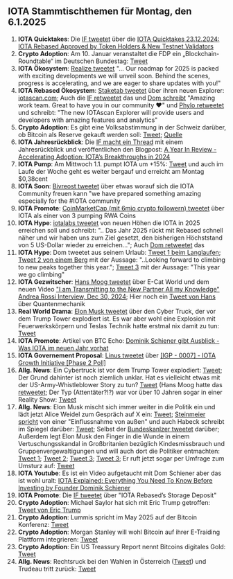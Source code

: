 ## IOTA Stammtischthemen für Montag, den 6.1.2025

1. **IOTA Quicktakes**: Die [IF tweetet](https://x.com/iota/status/1871133722218480018) über die [IOTA Quicktakes 23.12.2024: IOTA Rebased Approved by Token Holders & New Testnet Validators](https://www.youtube.com/watch?v=9N-oU0sFp5Q)
2. **Crypto Adoption**: Am 10. Januar veranstaltet die FDP ein „Blockchain-Roundtable“ im Deutschen Bundestag: [Tweet](https://x.com/BitcoinDACH/status/1873811698475479536)
3. **IOTA Ökosystem**: [Realize tweetet](https://x.com/realizefinance/status/1874749079290269822) "... Our roadmap for 2025 is packed with exciting developments we will unveil soon. Behind the scenes, progress is accelerating, and we are eager to share updates with you!"
4. **IOTA Rebased Ökosystem**: [Staketab tweetet](https://x.com/staketab/status/1873708313957056966) über ihren neuen Explorer: [iotascan.com](https://iotascan.com/testnet/news/733); Auch die [IF retweetet](https://x.com/iota/status/1873720601338147267) das und [Dom schreibt](https://x.com/DomSchiener/status/1873970691508457556) "Amazing work team. Great to have you in our community ❤️" und [Phylo retweetet](https://x.com/PhyloIota/status/1873714295193907388) und schreibt: "The new IOTAscan Explorer will provide users and developers with amazing features and analytics"
5. **Crypto Adoption**: Es gibt eine Volksabstimmung in der Schweiz darüber, ob Bitcoin als Reserve gekauft werden soll: [Tweet](https://x.com/BitcoinDACH/status/1874098322799288557); [Quelle](https://www.fedlex.admin.ch/eli/fga/2024/3277/de)
6. **IOTA Jahresrückblick**: Die [IF macht ein Thread](https://x.com/iota/status/1874093156783837394) mit einem Jahresrückblick und veröffentlichen den Blogpost: [A Year In Review - Accelerating Adoption: IOTA’s Breakthroughs in 2024](https://blog.iota.org/year-review-2024/)
7. **IOTA Pump**: Am Mittwoch 1.1. pumpt IOTA um +15%: [Tweet](https://x.com/Vrom14286662/status/1874528800148754860) und auch im Laufe der Woche geht es weiter bergauf und erreicht am Montag $0,38cent
8. **IOTA Soon**: [Bivreost tweetet](https://x.com/RodionVikol/status/1874856743890727378) über etwas worauf sich die IOTA Community freuen kann "we have prepared something amazing especially for the #IOTA community
9. **IOTA Promote**: [CoinMarketCap (mit 6mio crypto followern) tweetet](https://x.com/CoinMarketCap/status/1875093765905412276) über IOTA als einer von 3 pumping RWA Coins
10. **IOTA Hype**: [iotalabs tweetet](https://vxtwitter.com/iotalabs_/status/1874093159505924394) von neuen Höhen die IOTA in 2025 erreichen soll und schreibt: ".. Das Jahr 2025 rückt mit Rebased schnell näher und wir haben uns zum Ziel gesetzt, den bisherigen Höchststand von 5 US-Dollar wieder zu erreichen..."; Auch [Dom retweetet](https://x.com/DomSchiener/status/1874100767470035358?mx=2) das
11. **IOTA Hype**: Dom tweetet aus seinem Urlaub: [Tweet 1 beim Langlaufen](https://x.com/DomSchiener/status/1874096941560455305); [Tweet 2 von einem Berg](https://x.com/DomSchiener/status/1874450783699345784) mit der Aussage: "..Looking forward to climbing to new peaks together this year."; [Tweet 3](https://x.com/DomSchiener/status/1875325354883321899) mit der Aussage: "This year we go climbing"
12. **IOTA Gezwitscher**: [Hans Moog tweetet](https://x.com/hus_qy/status/1873925192986091592) über E-Cat World und dem neuen Video ["I am Transmitting to the New Partner All my Knowledge" Andrea Rossi Interview, Dec 30, 2024](https://www.youtube.com/watch?v=gz6hEvsrq3A); Hier noch ein [Tweet von Hans](https://x.com/hus_qy/status/1873901632330858810) über Quantenmechanik
13. **Real World Drama**: [Elon Musk tweetet](https://x.com/elonmusk/status/1874558969802547611) über den Cyber Truck, der vor dem Trump Tower explodiert ist. Es war aber wohl eine Explosion mit Feuerwerkskörpern und Teslas Technik hatte erstmal nix damit zu tun: [Tweet](https://x.com/elonmusk/status/1874579547452269054)
14. **IOTA Promote**: Artikel von BTC Echo: [Dominik Schiener gibt Ausblick - Was IOTA im neuen Jahr vorhat](https://www.btc-echo.de/news/iota-ausblick-was-das-krypto-projekt-2025-vorhat-197174/)
15. **IOTA Governement Proposal**: [Linus tweetet](https://x.com/LinusNaumann/status/1875346671368015891) über [[IGP - 0007] - IOTA Growth Initiative [Phase 2 Poll]](https://govern.iota.org/t/igp-0007-iota-growth-initiative-phase-2-poll/1782)
16. **Allg. News**: Ein Cybertruck ist vor dem Trump Tower explodiert: [Tweet](https://x.com/CYBRCAB/status/1874537286857273798); Der Grund dahinter ist noch ziemlich unklar. Hat es vielleicht etwas mit der US-Army-Whistleblower Story zu tun? [Tweet](https://x.com/rosscoulthart/status/1875331740488921414) (Hans Moog hatte das [retweetet](https://x.com/rosscoulthart/status/1875341410830053445); Der Typ (Attentäter?!?) war vor über 10 Jahren sogar in einer Reality Show: [Tweet](https://x.com/Breaking911/status/1875335627191038121)
17. **Allg. News**: Elon Musk mischt sich immer weiter in die Politik ein und lädt jetzt Alice Weidel zum Gespräch auf X ein: [Tweet](https://x.com/elonmusk/status/1875201872283439199); [Steinmeier spricht](https://x.com/EvaHermanEx_ARD/status/1872657089824166363) von einer "Einflussnahme von außen" und auch Habeck schreibt im Spiegel darüber: [Tweet](https://x.com/AnAudretsch/status/1875160999743103238); Selbst der [Bundeskanlzer tweetet](https://x.com/Bundeskanzler/status/1875528399772643617) darüber; Außerdem legt Elon Musk den Finger in die Wunde in einem Vertuschungsskandal in Großbritanien bezüglich Kindesmissbrauch und Gruppenvergewaltigungen und will auch dort die Politiker entmachten: [Tweet 1](https://x.com/elonmusk/status/1875243769039302778); [Tweet 2](https://x.com/elonmusk/status/1875246496247116067); [Tweet 3](https://x.com/visegrad24/status/1875223603605860526); [Tweet 3](https://x.com/elonmusk/status/1875145167633887358); Er ruft jetzt sogar per Umfrage zum Umsturz auf: [Tweet](https://x.com/elonmusk/status/1876174862747930717)
18. **IOTA Youtube**: Es ist ein Video aufgetaucht mit Dom Schiener aber das ist wohl uralt: [IOTA Explained: Everything You Need To Know Before Investing by Founder Dominik Schiener](https://www.youtube.com/watch?v=TLgUIgw4zCk)
19. **IOTA Promote**: Die [IF tweetet](https://x.com/iota/status/1875180322934907321) über "IOTA Rebased’s Storage Deposit"
20. **Crypto Adoption**: Michael Saylor hat sich mit Eric Trump getroffen: [Tweet von Eric Trump](https://x.com/EricTrump/status/1875019622766031101)
21. **Crypto Adoption**: Lummis spricht im May 2025 auf der Bitcoin Konferenz: [Tweet](https://x.com/BitcoinMagazine/status/1874925689285304603)
22. **Crypto Adoption**: Morgan Stanley will wohl Bitcoin auf ihrer E-Traiding Plattform integrieren: [Tweet](https://x.com/BitcoinMagazine/status/1874819608638902538)
23. **Crypto Adoption**: Ein US Treassury Report nennt Bitcoins digitales Gold: [Tweet](https://x.com/Vivek4real_/status/1876170717114593679)
24. **Allg. News**: Rechtsruck bei den Wahlen in Österreich ([Tweet](https://x.com/Wahlen_AT/status/1875832996516995484)) und Trudeau tritt zurück: [Tweet](https://x.com/elonmusk/status/1876174862747930717)
